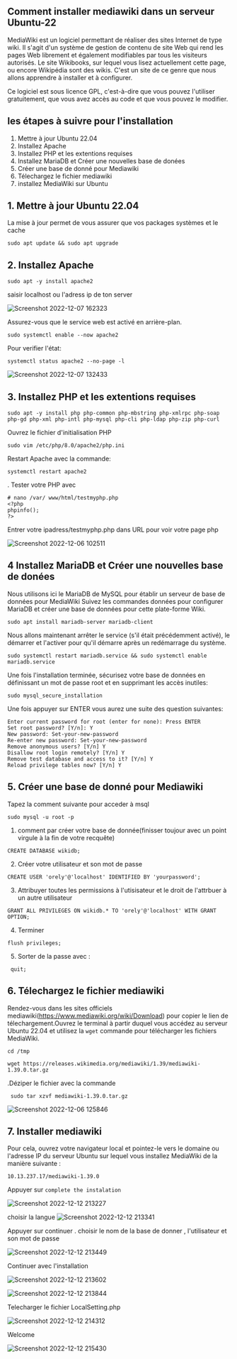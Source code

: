 ## Comment installer mediawiki dans un serveur Ubuntu-22

MediaWiki est un logiciel permettant de réaliser des sites Internet de type wiki. Il s'agit d'un système de gestion de contenu de site Web qui rend les pages Web librement et également modifiables par tous les visiteurs autorisés. Le site Wikibooks, sur lequel vous lisez actuellement cette page, ou encore Wikipédia sont des wikis. C'est un site de ce genre que nous allons apprendre à installer et à configurer.

Ce logiciel est sous licence GPL, c'est-à-dire que vous pouvez l'utiliser gratuitement, que vous avez accès au code et que vous pouvez le modifier.

## les étapes à suivre pour l'installation


1. Mettre à jour Ubuntu 22.04
2. Installez Apache
3. Installez PHP et les extentions requises
4. Installez MariaDB et Créer une nouvelles base de donées
5. Créer une base de donné pour Mediawiki
6. Télechargez le fichier mediawiki
7. installez MediaWiki sur Ubuntu

## 1.  Mettre à jour Ubuntu 22.04

La mise à jour permet de vous assurer que vos packages systèmes et le cache 

```
sudo apt update && sudo apt upgrade
```
## 2.  Installez Apache

```
sudo apt -y install apache2
```
saisir localhost ou l'adress ip de ton server
 
 ![Screenshot 2022-12-07 162323](https://user-images.githubusercontent.com/105461057/206300174-493984c9-26f1-472b-b05c-1b1c237a877f.png)



Assurez-vous que le service web est activé en arrière-plan.

```
sudo systemctl enable --now apache2
```
Pour verifier l'état:

```
systemctl status apache2 --no-page -l
```

![Screenshot 2022-12-07 132433](https://user-images.githubusercontent.com/105461057/206271420-b3754ce0-bf85-4d93-85d6-0f8adb519614.png)

## 3. Installez PHP et les extentions requises

```
sudo apt -y install php php-common php-mbstring php-xmlrpc php-soap php-gd php-xml php-intl php-mysql php-cli php-ldap php-zip php-curl
```
Ouvrez le fichier d'initialisation PHP
```
sudo vim /etc/php/8.0/apache2/php.ini
```
Restart Apache avec la commande:
```
systemctl restart apache2
```
. Tester votre PHP avec
```
# nano /var/ www/html/testmyphp.php
<?php
phpinfo();
?>
```
Entrer votre ipadress/testmyphp.php dans URL pour voir votre page php

![Screenshot 2022-12-06 102511](https://user-images.githubusercontent.com/105461057/206275725-bcdafa5d-1b4a-46ec-916e-86a49349f914.png)


## 4 Installez MariaDB et Créer une nouvelles base de donées

Nous utilisons ici le MariaDB de MySQL pour établir un serveur de base de données pour MediaWiki
Suivez les commandes données pour configurer MariaDB et créer une base de données pour cette plate-forme Wiki.

```
sudo apt install mariadb-server mariadb-client
```
Nous allons maintenant arrêter le service (s'il était précédemment activé), le démarrer et l'activer pour qu'il démarre après un redémarrage du système.

```
sudo systemctl restart mariadb.service && sudo systemctl enable mariadb.service
```

Une fois l'installation terminée, sécurisez votre base de données en définissant un mot de passe root et en supprimant les accès inutiles:
```
sudo mysql_secure_installation
```
Une fois appuyer sur ENTER vous aurez une suite des question suivantes:

```
Enter current password for root (enter for none): Press ENTER
Set root password? [Y/n]: Y
New password: Set-your-new-password
Re-enter new password: Set-your-new-password
Remove anonymous users? [Y/n] Y
Disallow root login remotely? [Y/n] Y
Remove test database and access to it? [Y/n] Y
Reload privilege tables now? [Y/n] Y
```
## 5. Créer une base de donné pour Mediawiki

Tapez la comment suivante pour acceder à msql

```
sudo mysql -u root -p
```

1. comment par créer votre base de donnée(finisser toujour avec un point virgule à la fin de votre recquête)
```
CREATE DATABASE wikidb;
```
2. Créer votre utilisateur et son mot de passe
```
CREATE USER 'orely'@'localhost' IDENTIFIED BY 'yourpassword';
```
3. Attribuyer toutes les permissions à l'utisisateur et le droit de l'attrbuer à un autre utilisateur
```
GRANT ALL PRIVILEGES ON wikidb.* TO 'orely'@'localhost' WITH GRANT OPTION;
```
4. Terminer
```
flush privileges;
```
5. Sorter de la passe avec :
 ```
  quit;
 ```
## 6. Télechargez le fichier mediawiki

Rendez-vous dans les sites officiels mediawiki(https://www.mediawiki.org/wiki/Download) pour copier le lien de télechargement.Ouvrez le terminal  à partir duquel vous accédez au serveur Ubuntu 22.04 et utilisez la ```wget``` commande pour télécharger les fichiers MediaWiki.

```
cd /tmp
```

```
wget https://releases.wikimedia.org/mediawiki/1.39/mediawiki-1.39.0.tar.gz
```

.Déziper le fichier avec la commande
```
 sudo tar xzvf mediawiki-1.39.0.tar.gz
```

![Screenshot 2022-12-06 125846](https://user-images.githubusercontent.com/105461057/206285620-359b088b-403b-4f78-bf48-262df409172d.png)

## 7. Installer mediawiki

Pour cela, ouvrez votre navigateur local et pointez-le vers le domaine ou l'adresse IP du serveur Ubuntu sur lequel vous installez MediaWiki de la manière suivante :

```
10.13.237.17/mediawiki-1.39.0
```

Appuyer sur ```complete the instalation```

![Screenshot 2022-12-12 213227](https://user-images.githubusercontent.com/105461057/207216615-10cffbed-4b8a-4ab4-b4c2-94ea7c1d6b23.png)



choisir la langue 
![Screenshot 2022-12-12 213341](https://user-images.githubusercontent.com/105461057/207216319-b3849b89-3c6c-43de-b298-48a874fd0eed.png)



Appuyer sur continuer . choisir le nom de la base de donner , l'utilisateur et son mot de passe

![Screenshot 2022-12-12 213449](https://user-images.githubusercontent.com/105461057/207216992-533b5af0-a55d-48d2-bd52-ae3a1ec3451b.png)


Continuer avec l'installation

![Screenshot 2022-12-12 213602](https://user-images.githubusercontent.com/105461057/207217103-5344aab0-0d86-4d8c-a949-283df14ae1c7.png)

![Screenshot 2022-12-12 213844](https://user-images.githubusercontent.com/105461057/207217264-a5ccbef8-4edd-4ffa-9193-4e1f8d259ee4.png)


Telecharger le fichier LocalSetting.php

![Screenshot 2022-12-12 214312](https://user-images.githubusercontent.com/105461057/207217502-3e1595c9-0ead-42d1-9051-a876aefcfac0.png)

Welcome 

![Screenshot 2022-12-12 215430](https://user-images.githubusercontent.com/105461057/207217749-e108179d-cdd6-4fdc-816c-13d2251d2bac.png)







